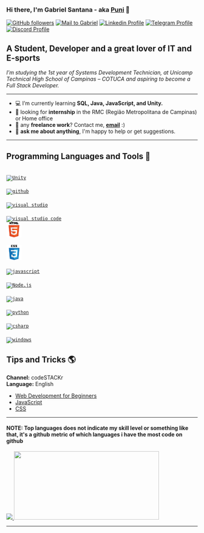 ### Hi there, I'm Gabriel Santana - aka [Puni][linktree] 👋

[<img alt="GitHub followers" src="https://img.shields.io/github/followers/PuniGC?label=Follow&style=social" height="22" title="Follow me"/>][github]
[<img alt="Mail to Gabriel" src="https://img.shields.io/badge/-Gmail-c14438?style=flat&logo=Gmail&logoColor=white" height="22" title="gabriel04.ok@gmail.com" />][email]
[<img alt="Linkedin Profile" src="https://img.shields.io/badge/-LinkedIn-blue?style=flat-square&logo=Linkedin&logoColor=white&link=https://www.linkedin.com/in/gabriel-santana-silva-1205461a3/" height="22" />][linkedin]
[<img alt="Telegram Profile" src="https://img.shields.io/badge/-Telegram-black?style=flat-square&logo=Telegram&link=https://www.linkedin.com/in/gabriel-santana-silva-1205461a3/" height="22" />][telegram]  [<img alt="Discord Profile" src="https://img.shields.io/badge/Discord-7289DA?style=for-the-badge&logo=discord&logoColor=white&link=dsc.bio/punidc" height="22" />][discord]  

## A Student, Developer and a great lover of IT and E-sports

<em> I’m studying the 1st year of Systems Development Technician, at Unicamp Technical High School of Campinas – COTUCA
and aspiring to become a Full Stack Developer.</em>

---

* 💻 I’m currently learning **SQL, Java, JavaScript, and Unity.**
* 💼 looking for **internship** in the RMC (Região Metropolitana de Campinas) or Home office
* 📌 any **freelance work**? Contact me, **[email]** :)
* 💬 **ask me about anything**, I'm happy to help or get suggestions.

---

## Programming Languages and Tools 🚀

[<code>
<img alt="Unity" width="40px" src="https://img.icons8.com/ios-filled/50/000000/unity.png">
</code>](https://unity.com/pt)
[<code>
<img alt="github" width="40px" src="https://img.icons8.com/ios-glyphs/240/000000/github.png">
</code>](https://github.com/)
[<code>
<img alt="visual studio" width="40px" src="https://img.icons8.com/fluency/50/000000/visual-studio-2019.png">
</code>](https://docs.microsoft.com/pt-br/visualstudio/windows/?view=vs-2019)
[<code>
<img alt="visual studio code"  width="40px" src="https://img.icons8.com/color/48/000000/visual-studio-code-2019.png" /></code>](https://code.visualstudio.com/docs)
[<code>
<img alt="html5" width="40px" src="https://raw.githubusercontent.com/github/explore/80688e429a7d4ef2fca1e82350fe8e3517d3494d/topics/html/html.png">
</code>](https://developer.mozilla.org/en-US/docs/Web/HTML)
[<code>
<img alt="css3" width="40px" src="https://raw.githubusercontent.com/github/explore/80688e429a7d4ef2fca1e82350fe8e3517d3494d/topics/css/css.png">
</code>](https://developer.mozilla.org/en-US/docs/Web/CSS)
[<code>
<img alt="javascript" width="40px" src="https://img.icons8.com/color/240/000000/javascript.png" />
</code>](https://developer.mozilla.org/en-US/docs/Web/JavaScript)
[<code>
<img alt="Node.js" width="40px" src="https://img.icons8.com/color/240/000000/nodejs.png">
</code>](https://nodejs.org/en/)
[<code>
<img alt="java" width="40px" src="https://img.icons8.com/color/240/000000/java-coffee-cup-logo.png">
</code>](https://docs.oracle.com/en/java/)
[<code>
<img alt="python" width="40px" src="https://img.icons8.com/color/240/000000/python.png">
</code>](https://www.python.org/)
[<code>
<img alt="csharp" width="40px" src="https://img.icons8.com/color/48/000000/c-sharp-logo.png">
</code>](https://docs.microsoft.com/pt-br/dotnet/csharp/)
[<code>
<img alt="windows" width="40px" src="https://img.icons8.com/color/240/000000/windows-10.png">
</code>](https://www.microsoft.com/en-us/windows)

## Tips and Tricks 🌎

 **Channel:** codeSTACKr <br>
 **Language:** English

* [Web Development for Beginners][webplaylist]
* [JavaScript][jsplaylist]
* [CSS][cssplaylist]

---

#### NOTE: Top languages does not indicate my skill level or something like that, it's a github metric of which languages i have the most code on github

<a href="https://github.com/PuniGC">
<img height="180em" src="https://github-readme-stats.vercel.app/api?username=PuniGC&show_icons=true&theme=highcontrast" />
<img height="180em" width="381.81" src="https://github-readme-stats.vercel.app/api/top-langs/?username=PuniGC&theme=highcontrast&layout=compact" />
</a>

---

[linktree]: https://linktr.ee/GabrielSant
[github]: https://github.com/PuniGC
[linkedin]: https://www.linkedin.com/in/gabriel-santana-silva-1205461a3/
[email]: mailto:gabriel04.ok@gmail.com
[telegram]: https://t.me/GabrielSantanaSilva
[discord]: dsc.bio/punidc
[webplaylist]: https://www.youtube.com/playlist?list=PLkwxH9e_vrAJ0WbEsFA9W3I1W-g_BTsbt
[jsplaylist]: https://www.youtube.com/playlist?list=PLkwxH9e_vrALRJKu7wfXby3MKeflhTu6B
[cssplaylist]: https://www.youtube.com/playlist?list=PLkwxH9e_vrALSdvZuEh6gqQdmDoDIoqz4
